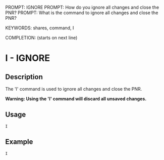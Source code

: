 PROMPT: IGNORE
PROMPT: How do you ignore all changes and close the PNR?
PROMPT: What is the command to ignore all changes and close the PNR?


KEYWORDS: shares, command, I

COMPLETION: (starts on next line)
# I - IGNORE

## Description
The 'I' command is used to ignore all changes and close the PNR.

**Warning: Using the 'I' command will discard all unsaved changes.** 

## Usage
```
I
```

## Example
```
I
```

